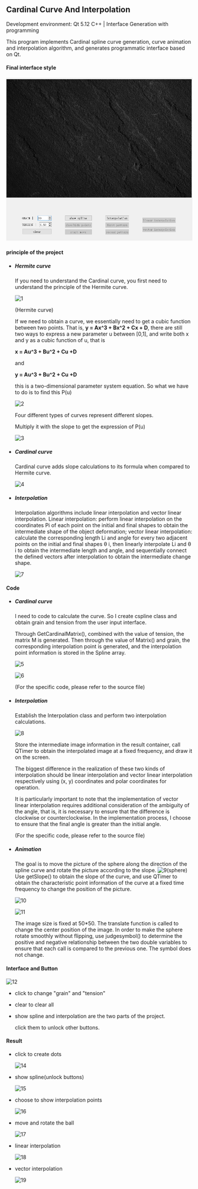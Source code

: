 ## Cardinal Curve And Interpolation

Development environment: Qt 5.12
C++ | Interface Generation with programming

This program implements Cardinal spline curve generation, curve animation and interpolation algorithm, and generates programmatic interface based on Qt.



#### Final interface style

<!-- http://github.com/Aliciarui/repository CurveNInterpolation/raw/main master/pic/13.png -->
  ![13](/pic/13.png)



#### principle of the project

- ##### Hermite curve

  If you need to understand the Cardinal curve, you first need to understand the principle of the Hermite curve.

  ![1](D:\CurveNInterpolation\pic\1.png)

  (Hermite curve)

  If we need to obtain a curve, we essentially need to get a cubic function between two points.
  That is, **y = Ax^3 + Bx^2 + Cx + D**, there are still two ways to express a new parameter u between [0,1], and write both x and y as a cubic function of u, that is 

  **x = Au^3 + Bu^2 + Cu +D** 

  and 

  **y = Au^3 + Bu^2 + Cu +D**

  this is a two-dimensional parameter system equation.
  So what we have to do is to find this P(u)

  ![2](D:\CurveNInterpolation\pic\2.png)

  Four different types of curves represent different slopes. 

  Multiply it with the slope to get the expression of P(u)

  ![3](D:\CurveNInterpolation\pic\3.png)

- ##### Cardinal curve

  Cardinal curve adds slope calculations to its formula when compared to Hermite curve.

  ![4](D:\CurveNInterpolation\pic\4.png)

- ##### Interpolation

  Interpolation algorithms include linear interpolation and vector linear interpolation. Linear interpolation: perform linear interpolation on the coordinates Pi of each point on the initial and final shapes to obtain the intermediate shape of the object deformation; vector linear interpolation: calculate the corresponding length Li and angle for every two adjacent points on the initial and final shapes θ i, then linearly interpolate Li and θ i to obtain the intermediate length and angle, and sequentially connect the defined vectors after interpolation to obtain the intermediate change shape.

  ![7](D:\CurveNInterpolation\pic\7.png)

  

#### Code

- ##### Cardinal curve

  I need to code to calculate the curve. So I create cspline class and obtain grain and tension from the user input interface.

  Through GetCardinalMatrix(), combined with the value of tension, the matrix M is generated. Then through the value of Matrix() and grain, the corresponding interpolation point is generated, and the interpolation point information is stored in the Spline array.

  ![5](D:\CurveNInterpolation\pic\5.png)

  ![6](D:\CurveNInterpolation\pic\6.png)

  (For the specific code, please refer to the source file)

- ##### Interpolation

  Establish the Interpolation class and perform two interpolation calculations.

  ![8](D:\CurveNInterpolation\pic\8.png)

  Store the intermediate image information in the result container, call QTimer to obtain the interpolated image at a fixed frequency, and draw it on the screen.

  The biggest difference in the realization of these two kinds of interpolation should be linear interpolation and vector linear interpolation respectively using (x, y) coordinates and polar coordinates for operation.

  It is particularly important to note that the implementation of vector linear interpolation requires additional consideration of the ambiguity of the angle, that is, it is necessary to ensure that the difference is clockwise or counterclockwise. In the implementation process, I choose to ensure that the final angle is greater than the initial angle. 

  (For the specific code, please refer to the source file)

- ##### Animation

  The goal is to move the picture of the sphere along the direction of the spline curve and rotate the picture according to the slope.
  ![9](D:\CurveNInterpolation\pic\9.png)(sphere)
  Use getSlope() to obtain the slope of the curve, and use QTimer to obtain the characteristic point information of the curve at a fixed time frequency to change the position of the picture.

  ![10](D:\CurveNInterpolation\pic\10.png)

  ![11](D:\CurveNInterpolation\pic\11.png)

  The image size is fixed at 50*50. The translate function is called to change the center position of the image. In order to make the sphere rotate smoothly without flipping, use judgesymbol() to determine the positive and negative relationship between the two double variables to ensure that each call is compared to the previous one. The symbol does not change.



#### Interface and Button

![12](D:\CurveNInterpolation\pic\12.png)

- click to change "grain" and "tension"

- clear to clear all

- show spline and interpolation are the two parts of the project.

  click them to unlock other buttons.



#### Result

- click to create dots

  ![14](D:\CurveNInterpolation\pic\14.png)

- show spline(unlock buttons)

  ![15](D:\CurveNInterpolation\pic\15.png)

- choose to show interpolation points

  ![16](D:\CurveNInterpolation\pic\16.png)

- move and rotate the ball

  ![17](D:\CurveNInterpolation\pic\17.png)

- linear interpolation

  ![18](D:\CurveNInterpolation\pic\18.png)

- vector interpolation

  ![19](D:\CurveNInterpolation\pic\19.png)

